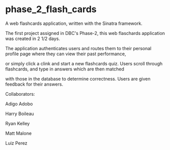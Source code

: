 phase_2_flash_cards
===================

A web flashcards application, written with the Sinatra framework.

The first project assigned in DBC's Phase-2, this web flaschards application was created in 2 1/2 days. 

The application authenticates users and routes them to their personal profile page where they can view their past performance, 

or simply click a clink and start a new flashcards quiz. Users scroll through flashcards, and type in answers which are then matched

with those in the database to determine correctness. Users are given feedback for their answers.


Collaborators:

Adigo Adobo

Harry Boileau

Ryan Kelley

Matt Malone

Luiz Perez








